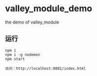 # valley_module_demo
the demo of valley_module

## 运行

```
npm i
npm i -g nodemon
npm start

访问：http://localhost:8081/index.html
```
